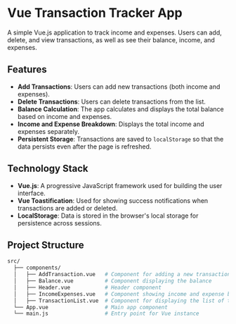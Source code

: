 # Vue Transaction Tracker App

A simple Vue.js application to track income and expenses. Users can add, delete, and view transactions, as well as see their balance, income, and expenses.

## Features

- **Add Transactions**: Users can add new transactions (both income and expenses).
- **Delete Transactions**: Users can delete transactions from the list.
- **Balance Calculation**: The app calculates and displays the total balance based on income and expenses.
- **Income and Expense Breakdown**: Displays the total income and expenses separately.
- **Persistent Storage**: Transactions are saved to `localStorage` so that the data persists even after the page is refreshed.

## Technology Stack

- **Vue.js**: A progressive JavaScript framework used for building the user interface.
- **Vue Toastification**: Used for showing success notifications when transactions are added or deleted.
- **LocalStorage**: Data is stored in the browser's local storage for persistence across sessions.

## Project Structure

```bash
src/
  ├── components/
  │   ├── AddTransaction.vue   # Component for adding a new transaction
  │   ├── Balance.vue          # Component displaying the balance
  │   ├── Header.vue           # Header component
  │   ├── IncomeExpenses.vue   # Component showing income and expense breakdown
  │   ├── TransactionList.vue  # Component for displaying the list of transactions
  └── App.vue                  # Main app component
  └── main.js                  # Entry point for Vue instance
